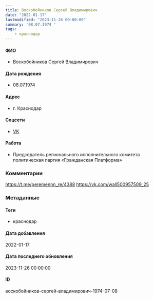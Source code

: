 ```yaml
---
title: Воскобойников Сергей Владимирович
date: "2022-01-17"
lastmodified: "2023-11-26 00:00:00"
summary: '08.07.1974 '
tags: 
    - краснодар
---
```

<!--# pp1-->
<!--## Фигурант-->
<!--### Личные данные-->
#### ФИО
- Воскобойников Сергей Владимирович
#### Дата рождения
- 08.07.1974
#### Адрес
- г. Краснодар
#### Соцсети
- [VK](https://vk.com/id500957509)
#### Работа
- Председатель регионального исполнительного комитета политическая партия «Гражданская Платформа»
### Комментарии
https://t.me/peremennn_re/4388
https://vk.com/wall500957509_25
### Метаданные
#### Теги
- краснодар
#### Дата добавления
2022-01-17
#### Дата последнего обновления
2023-11-26 00:00:00
#### ID
воскобойников-сергей-владимирович-1974-07-08
<!--## END;-->

